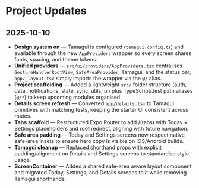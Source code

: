 # Project Updates

## 2025-10-10

- **Design system on** — Tamagui is configured (`tamagui.config.ts`) and available through the new `AppProviders` wrapper so every screen shares fonts, spacing, and theme tokens.
- **Unified providers** — `src/ui/providers/AppProviders.tsx` centralises `GestureHandlerRootView`, `SafeAreaProvider`, Tamagui, and the status bar; `app/_layout.tsx` simply imports the wrapper via the `@/` alias.
- **Project scaffolding** — Added a lightweight `src/` folder structure (auth, data, notifications, state, sync, utils, ui) plus TypeScript/Jest path aliases (`@/*`) to keep upcoming modules organised.
- **Details screen refresh** — Converted `app/details.tsx` to Tamagui primitives with matching tests, keeping the starter UI consistent across routes.
- **Tabs scaffold** — Restructured Expo Router to add /(tabs) with Today + Settings placeholders and root redirect, aligning with future navigation.
- **Safe area padding** — Today and Settings screens now respect native safe-area insets to ensure hero copy is visible on iOS/Android builds.
- **Tamagui cleanup** — Replaced shorthand props with explicit padding/alignment on Details and Settings screens to standardise style usage.
- **ScreenContainer** — Added a shared safe-area aware layout component and migrated Today, Settings, and Details screens to it while removing Tamagui shorthands.
